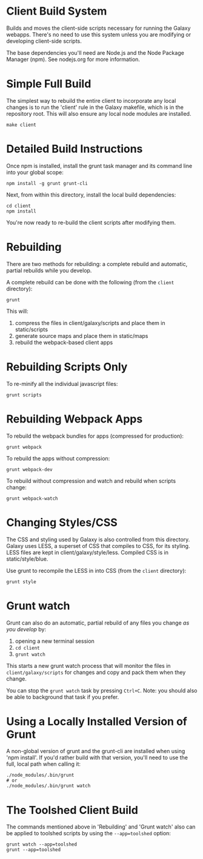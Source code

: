 Client Build System
===================

Builds and moves the client-side scripts necessary for running the Galaxy webapps. There's no need to use this system
unless you are modifying or developing client-side scripts.

The base dependencies you'll need are Node.js and the Node Package Manager
(npm).  See nodejs.org for more information.


Simple Full Build
=================

The simplest way to rebuild the entire client to incorporate any local changes
is to run the 'client' rule in the Galaxy makefile, which is in the repository
root.  This will also ensure any local node modules are installed.

    make client


Detailed Build Instructions
===========================

Once npm is installed, install the grunt task manager and its command line into your global scope:

    npm install -g grunt grunt-cli

Next, from within this directory, install the local build dependencies:

    cd client
    npm install

You're now ready to re-build the client scripts after modifying them.


Rebuilding
==========

There are two methods for rebuilding: a complete rebuild and automatic, partial rebuilds while you develop.

A complete rebuild can be done with the following (from the `client` directory):

    grunt

This will:

1. compress the files in client/galaxy/scripts and place them in static/scripts
2. generate source maps and place them in static/maps
3. rebuild the webpack-based client apps


Rebuilding Scripts Only
=======================

To re-minify all the individual javascript files:

    grunt scripts


Rebuilding Webpack Apps
=======================

To rebuild the webpack bundles for apps (compressed for production):

    grunt webpack

To rebuild the apps without compression:

    grunt webpack-dev

To rebuild without compression and watch and rebuild when scripts change:

    grunt webpack-watch


Changing Styles/CSS
===================

The CSS and styling used by Galaxy is also controlled from this directory. Galaxy uses LESS, a superset of CSS that
compiles to CSS, for its styling. LESS files are kept in client/galaxy/style/less. Compiled CSS is in static/style/blue.

Use grunt to recompile the LESS in into CSS (from the `client` directory):

    grunt style


Grunt watch
===========

Grunt can also do an automatic, partial rebuild of any files you change *as you develop* by:

1. opening a new terminal session
2. `cd client`
3. `grunt watch`

This starts a new grunt watch process that will monitor the files in `client/galaxy/scripts` for changes and copy and
pack them when they change.

You can stop the `grunt watch` task by pressing `Ctrl+C`. Note: you should also be able to background that task if you
prefer.


Using a Locally Installed Version of Grunt
==========================================

A non-global version of grunt and the grunt-cli are installed when using 'npm install'. If you'd rather build with that
version, you'll need to use the full, local path when calling it:

    ./node_modules/.bin/grunt
    # or
    ./node_modules/.bin/grunt watch


The Toolshed Client Build
=========================

The commands mentioned above in 'Rebuilding' and 'Grunt watch' also can be applied to toolshed scripts by using the
`--app=toolshed` option:

	grunt watch --app=toolshed
	grunt --app=toolshed
